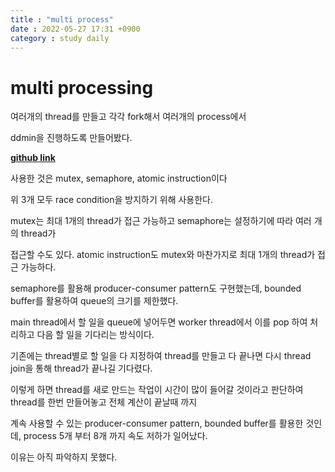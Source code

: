 ```yaml
---
title : "multi process"
date : 2022-05-27 17:31 +0900
category : study daily
---
```


# multi processing
여러개의 thread를 만들고 각각 fork해서 여러개의 process에서

ddmin을 진행하도록 만들어봤다.

**[github link](https://github.com/coolgogi/DeltaDebugging/blob/master/src/process/pcs_range.c)**

사용한 것은 mutex, semaphore, atomic instruction이다

위 3개 모두 race condition을 방지하기 위해 사용한다.

mutex는 최대 1개의 thread가 접근 가능하고 semaphore는 설정하기에 따라 여러 개의 thread가

접근할 수도 있다. atomic instruction도 mutex와 마찬가지로 최대 1개의 thread가 접근 가능하다.

semaphore를 활용해 producer-consumer pattern도 구현했는데, bounded buffer를 활용하여 queue의 크기를 제한했다.

main thread에서 할 일을 queue에 넣어두면 worker thread에서 이를 pop 하여 처리하고 다음 할 일을 기다리는 방식이다.

기존에는 thread별로 할 일을 다 지정하여 thread를 만들고 다 끝나면 다시 thread join을 통해 thread가 끝나길 기다렸다.

이렇게 하면 thread를 새로 만드는 작업이 시간이 많이 들어갈 것이라고 판단하여 thread를 한번 만들어놓고 전체 계산이 끝날때 까지

계속 사용할 수 있는 producer-consumer pattern, bounded buffer를 활용한 것인데, process 5개 부터 8개 까지 속도 저하가 일어났다.

이유는 아직 파악하지 못했다. 
